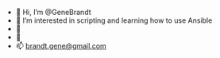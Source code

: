 - 👋 Hi, I’m @GeneBrandt
- 👀 I’m interested in scripting and learning how to use Ansible
- 🌱 
- 💞️ 
- 📫 brandt.gene@gmail.com

<!---
GeneBrandt/GeneBrandt is a ✨ special ✨ repository because its `README.md` (this file) appears on your GitHub profile.
You can click the Preview link to take a look at your changes.
--->
